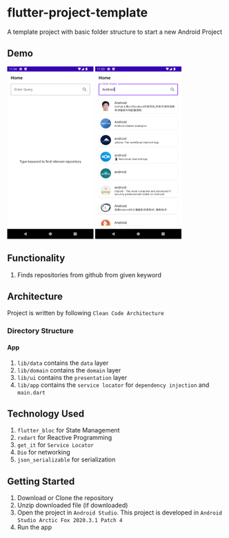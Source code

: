 # flutter-project-template
A template project with basic folder structure to start a new Android Project

## Demo
<img src="https://github.com/islamdidarmd/android-project-template/blob/master/s1.png" width="200" height="400" /> <img src="https://github.com/islamdidarmd/android-project-template/blob/master/s2.jpg" width="200" height="400" />


## Functionality
1. Finds repositories from github from given keyword

## Architecture
Project is written by following `Clean Code Architecture`
### Directory Structure
#### App
1. `lib/data` contains the `data` layer
2. `lib/domain` contains the `domain` layer
3. `lib/ui` contains the `presentation` layer
4. `lib/app` contains the `service locator` for `dependency injection` and `main.dart`

## Technology Used
1. `flutter_bloc` for State Management
2. `rxdart` for Reactive Programming
3. `get_it` for `Service Locator`
4. `Dio` for networking
5. `json_serializable` for serialization

## Getting Started
1. Download or Clone the repository
2. Unzip downloaded file (if downloaded)
3. Open the project in `Android Studio`. This project is developed in `Android Studio Arctic Fox 2020.3.1 Patch 4`
4. Run the app
